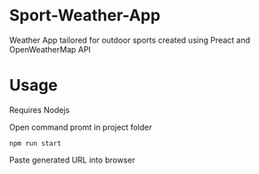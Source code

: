 # Sport-Weather-App
Weather App tailored for outdoor sports created using Preact and OpenWeatherMap API

# Usage 

Requires Nodejs

Open command promt in project folder 

```node
npm run start
```

Paste generated URL into browser
